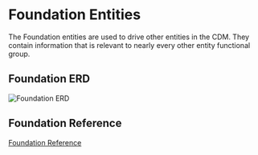 # Foundation Entities 

The Foundation entities are used to drive other entities in the CDM. They contain information that is relevant to nearly every other entity functional group.

## Foundation ERD

![Foundation ERD](/topics/media/foundation.png "Foundation ERD")

## Foundation Reference

[Foundation Reference](/topics/entity-tables/foundation.md "Foundation Reference")
